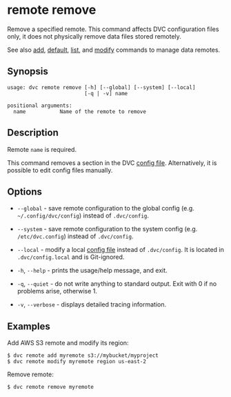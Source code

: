 # remote remove

Remove a specified remote. This command affects DVC configuration files only, it
does not physically remove data files stored remotely.

See also [add](/doc/commands-reference/remote/add),
[default](/doc/commands-reference/remote/default),
[list](/doc/commands-reference/remote/list), and
[modify](/doc/commands-reference/remote/modify) commands to manage data remotes.

## Synopsis

```usage
usage: dvc remote remove [-h] [--global] [--system] [--local]
                         [-q | -v] name

positional arguments:
  name           Name of the remote to remove
```

## Description

Remote `name` is required.

This command removes a section in the DVC
[config file](/doc/commands-reference/config). Alternatively, it is possible to
edit config files manually.

## Options

- `--global` - save remote configuration to the global config (e.g.
  `~/.config/dvc/config`) instead of `.dvc/config`.

- `--system` - save remote configuration to the system config (e.g.
  `/etc/dvc.config`) instead of `.dvc/config`.

- `--local` - modify a local [config file](/doc/commands-reference/config)
  instead of `.dvc/config`. It is located in `.dvc/config.local` and is
  Git-ignored.

- `-h`, `--help` - prints the usage/help message, and exit.

- `-q`, `--quiet` - do not write anything to standard output. Exit with 0 if no
  problems arise, otherwise 1.

- `-v`, `--verbose` - displays detailed tracing information.

## Examples

Add AWS S3 remote and modify its region:

```dvc
$ dvc remote add myremote s3://mybucket/myproject
$ dvc remote modify myremote region us-east-2
```

Remove remote:

```dvc
$ dvc remote remove myremote
```
